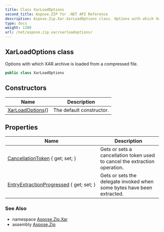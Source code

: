 ```yaml
---
title: Class XarLoadOptions
second_title: Aspose.ZIP for .NET API Reference
description: Aspose.Zip.Xar.XarLoadOptions class. Options with which XAR archive is loaded from a compressed file
type: docs
weight: 1200
url: /net/aspose.zip.xar/xarloadoptions/
---
```

## XarLoadOptions class

Options with which XAR archive is loaded from a compressed file.

```csharp
public class XarLoadOptions
```

## Constructors

| Name | Description |
| --- | --- |
| [XarLoadOptions](xarloadoptions/)() | The default constructor. |

## Properties

| Name | Description |
| --- | --- |
| [CancellationToken](../../aspose.zip.xar/xarloadoptions/cancellationtoken/) { get; set; } | Gets or sets a cancellation token used to cancel the extraction operation. |
| [EntryExtractionProgressed](../../aspose.zip.xar/xarloadoptions/entryextractionprogressed/) { get; set; } | Gets or sets the delegate invoked when some bytes have been extracted. |

### See Also

* namespace [Aspose.Zip.Xar](../../aspose.zip.xar/)
* assembly [Aspose.Zip](../../)


